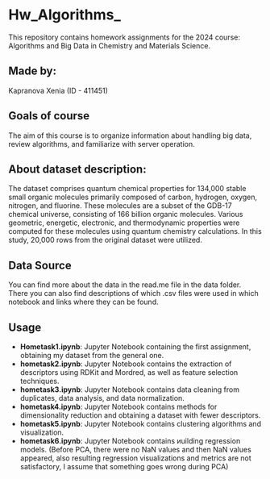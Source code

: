 # Hw_Algorithms_
This repository contains homework assignments for the 2024 course: Algorithms and Big Data in Chemistry and Materials Science.

## Made by: 
Kapranova Xenia (ID - 411451)

## Goals of course
The aim of this course is to organize information about handling big data, review algorithms, and familiarize with server operation.

## About dataset description:
 The dataset comprises quantum chemical properties for 134,000 stable small organic molecules primarily composed of carbon, hydrogen, oxygen, nitrogen, and fluorine. These molecules are a subset of the GDB-17 chemical universe, consisting of 166 billion organic molecules. Various geometric, energetic, electronic, and thermodynamic properties were computed for these molecules using quantum chemistry calculations.
 In this study, 20,000 rows from the original dataset were utilized.

## Data Source
You can find more about the data in the read.me file in the data folder. There you can also find descriptions of which .csv files were used in which notebook and links where they can be found.

## Usage
 - **Hometask1.ipynb**: Jupyter Notebook containing the first assignment, obtaining my dataset from the general one.
 - **hometask2.ipynb**: Jupyter Notebook contains the extraction of descriptors using RDKit and Mordred, as well as feature selection techniques. 
 - **hometask3.ipynb**: Jupyter Notebook contains data cleaning from duplicates, data analysis, and data normalization.
 - **hometask4.ipynb**: Jupyter Notebook contains methods for dimensionality reduction and obtaining a dataset with fewer descriptors. 
 - **hometask5.ipynb**: Jupyter Notebook contains clustering algorithms and visualization.
 - **hometask6.ipynb**: Jupyter Notebook contains иuilding regression models. (Before PCA, there were no NaN values and then NaN values appeared, also resulting regression visualizations and metrics are not satisfactory, I assume that something goes wrong during PCA)
